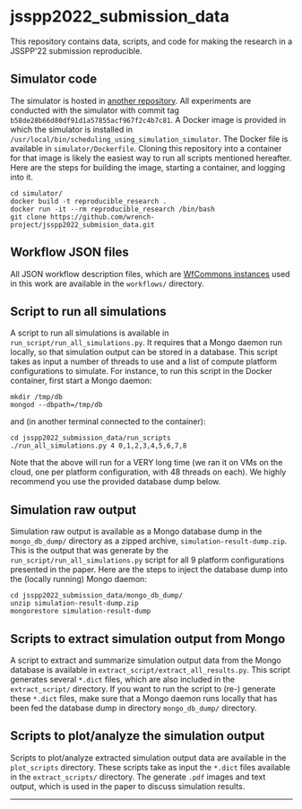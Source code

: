 # jsspp2022_submission_data

This repository contains data, scripts, and code for making the research in a JSSPP'22 submission reproducible.

## Simulator code

The simulator is hosted in [another repository](https://github.com/wrench-project/scheduling_using_simulation_simulator). All experiments are
conducted with the simulator with commit tag `b58de28b66d80df91d1a57855acf967f2c4b7c81`. A Docker image is
provided in which the simulator is installed in
`/usr/local/bin/scheduling_using_simulation_simulator`. The Docker file is 
available in `simulator/Dockerfile`. Cloning this repository into a
container for that image is likely the easiest way to run all scripts
mentioned hereafter. Here are the steps for building the image, starting a
container, and logging into it.

```
cd simulator/
docker build -t reproducible_research .
docker run -it --rm reproducible_research /bin/bash
git clone https://github.com/wrench-project/jsspp2022_submision_data.git
```

## Workflow JSON files

All JSON workflow description files, which are [WfCommons instances](https://wfcommons.org/instances) used in this work are available in the `workflows/` directory. 

## Script to run all simulations

A script to run all simulations is available in `run_script/run_all_simulations.py`. It requires that a Mongo daemon run locally, so that simulation output can be stored in a database.  This script takes as input a number of threads to use and a list of compute platform configurations to simulate. For instance, to run this script in the Docker container, first start a Mongo daemon:

```
mkdir /tmp/db
mongod --dbpath=/tmp/db 
```

and (in another terminal connected to the container):

```
cd jsspp2022_submission_data/run_scripts
./run_all_simulations.py 4 0,1,2,3,4,5,6,7,8
```

Note that the above will run for a VERY long time (we ran it on VMs on the
cloud, one per platform configuration, with 48 threads on each). We highly
recommend you use the provided database dump below. 

## Simulation raw output

Simulation raw output is available as a Mongo database dump in the `mongo_db_dump/` directory as a zipped archive, `simulation-result-dump.zip`. This is the output that was generate by the `run_script/run_all_simulations.py` script for all 9 platform configurations presented in the paper. 
Here are the steps to inject the database dump into the (locally running) Mongo daemon:

```
cd jsspp2022_submission_data/mongo_db_dump/
unzip simulation-result-dump.zip
mongorestore simulation-result-dump
```

## Scripts to extract simulation output from Mongo

A script to extract and summarize simulation output data from the Mongo database is available in `extract_script/extract_all_results.py`. This script generates several `*.dict` files, which are also included in the `extract_script/` directory.  If you want to run the script to (re-) generate these `*.dict` files, make sure that a Mongo daemon runs locally that has been fed the database dump in directory `mongo_db_dump/` directory. 


## Scripts to plot/analyze the simulation output

Scripts to plot/analyze extracted simulation output data are available in the `plot_scripts` directory.  These scripts take as input the `*.dict` files available in the `extract_scripts/` directory. The generate `.pdf` images and text output, which is used in the paper to discuss simulation results.

---
